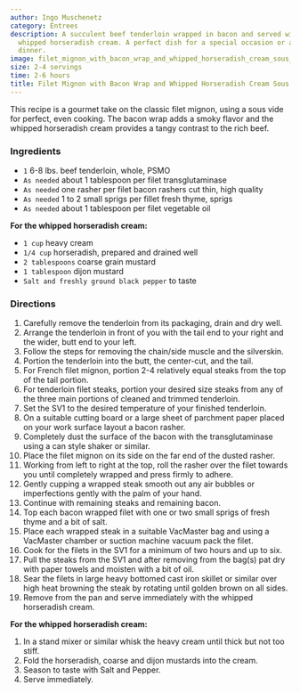 ```yaml
---
author: Ingo Muschenetz
category: Entrees
description: A succulent beef tenderloin wrapped in bacon and served with a tangy
  whipped horseradish cream. A perfect dish for a special occasion or a fancy weekend
  dinner.
image: filet_mignon_with_bacon_wrap_and_whipped_horseradish_cream_sous_vide.jpg
size: 2-4 servings
time: 2-6 hours
title: Filet Mignon with Bacon Wrap and Whipped Horseradish Cream Sous Vide
---
```

This recipe is a gourmet take on the classic filet mignon, using a sous vide for perfect, even cooking. The bacon wrap adds a smoky flavor and the whipped horseradish cream provides a tangy contrast to the rich beef.

### Ingredients

* `1` 6-8 lbs. beef tenderloin, whole, PSMO
* `As needed` about 1 tablespoon per filet transglutaminase
* `As needed` one rasher per filet bacon rashers cut thin, high quality
* `As needed` 1 to 2 small sprigs per fillet fresh thyme, sprigs
* `As needed` about 1 tablespoon per filet vegetable oil

**For the whipped horseradish cream:**

* `1 cup` heavy cream
* `1/4 cup` horseradish, prepared and drained well
* `2 tablespoons` coarse grain mustard
* `1 tablespoon` dijon mustard
* `Salt and freshly ground black pepper` to taste

### Directions

1. Carefully remove the tenderloin from its packaging, drain and dry well.
2. Arrange the tenderloin in front of you with the tail end to your right and the wider, butt end to your left.
3. Follow the steps for removing the chain/side muscle and the silverskin.
4. Portion the tenderloin into the butt, the center-cut, and the tail.
5. For French filet mignon, portion 2-4 relatively equal steaks from the top of the tail portion.
6. For tenderloin filet steaks, portion your desired size steaks from any of the three main portions of cleaned and trimmed tenderloin.
7. Set the SV1 to the desired temperature of your finished tenderloin.
8. On a suitable cutting board or a large sheet of parchment paper placed on your work surface layout a bacon rasher.
9. Completely dust the surface of the bacon with the transglutaminase using a can style shaker or similar.
10. Place the filet mignon on its side on the far end of the dusted rasher.
11. Working from left to right at the top, roll the rasher over the filet towards you until completely wrapped and press firmly to adhere.
12. Gently cupping a wrapped steak smooth out any air bubbles or imperfections gently with the palm of your hand.
13. Continue with remaining steaks and remaining bacon.
14. Top each bacon wrapped filet with one or two small sprigs of fresh thyme and a bit of salt.
15. Place each wrapped steak in a suitable VacMaster bag and using a VacMaster chamber or suction machine vacuum pack the filet.
16. Cook for the filets in the SV1 for a minimum of two hours and up to six.
17. Pull the steaks from the SV1 and after removing from the bag(s) pat dry with paper towels and moisten with a bit of oil.
18. Sear the filets in large heavy bottomed cast iron skillet or similar over high heat browning the steak by rotating until golden brown on all sides.
19. Remove from the pan and serve immediately with the whipped horseradish cream.

**For the whipped horseradish cream:**

1. In a stand mixer or similar whisk the heavy cream until thick but not too stiff.
2. Fold the horseradish, coarse and dijon mustards into the cream.
3. Season to taste with Salt and Pepper.
4. Serve immediately.